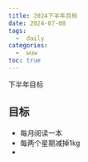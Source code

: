 ```yaml
---
title: 2024下半年目标
date: 2024-07-08
tags:
  -  daily
categories:
  -  wuw
toc: true
---
```


下半年目标

<!-- more -->

## 目标

- 每月阅读一本
- 每两个星期减掉1kg
- 

